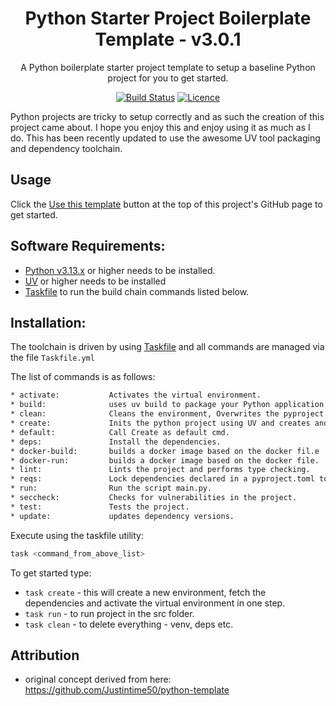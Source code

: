 <div align="center">

# Python Starter Project Boilerplate Template - v3.0.1

A Python boilerplate starter project template to setup a baseline Python project for you to get started.

[![Build Status](https://github.com/AaronSaikovski/pyghm/workflows/build/badge.svg)](https://github.com/AaronSaikovski/pyghm/actions)
[![Licence](https://img.shields.io/github/license/AaronSaikovski/pyghm)](LICENSE)

</div>
Python projects are tricky to setup correctly and as such the creation of this project came about. I hope you enjoy this and enjoy using it as much as I do.
This has been recently updated to use the awesome UV tool packaging and dependency toolchain.

## Usage

Click the [Use this template](https://github.com/AaronSaikovski/pyghm/generate) button at the top of this project's GitHub page to get started.

## Software Requirements:

- [Python v3.13.x](https://www.python.org/) or higher needs to be installed.
- [UV](https://github.com/astral-sh/uv) or higher needs to be installed
- [Taskfile](https://taskfile.dev/) to run the build chain commands listed below.

## Installation:

The toolchain is driven by using [Taskfile](https://taskfile.dev/) and all commands are managed via the file `Taskfile.yml`

The list of commands is as follows:

```bash
* activate:           Activates the virtual environment.
* build:              uses uv build to package your Python application into a single package.
* clean:              Cleans the environment, Overwrites the pyproject.toml file.
* create:             Inits the python project using UV and creates and activates a new virtual environment.
* default:            Call Create as default cmd.
* deps:               Install the dependencies.
* docker-build:       builds a docker image based on the docker fil.e
* docker-run:         builds a docker image based on the docker file.
* lint:               Lints the project and performs type checking.
* reqs:               Lock dependencies declared in a pyproject.toml to requirements.txt.
* run:                Run the script main.py.
* seccheck:           Checks for vulnerabilities in the project.
* test:               Tests the project.
* update:             updates dependency versions.
```

Execute using the taskfile utility:

```bash
task <command_from_above_list>
```

To get started type:

- `task create` - this will create a new environment, fetch the dependencies and activate the virtual environment in one step.
- `task run` - to run project in the src folder.
- `task clean` - to delete everything - venv, deps etc.

## Attribution

- original concept derived from here: https://github.com/Justintime50/python-template
